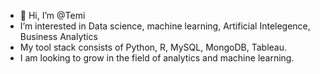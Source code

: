 - 👋 Hi, I’m @Temi
- I’m interested in Data science, machine learning, Artificial Intelegence, Business Analytics
- My tool stack consists of Python, R, MySQL, MongoDB, Tableau.
- I am looking to grow in the field of analytics and machine learning.

